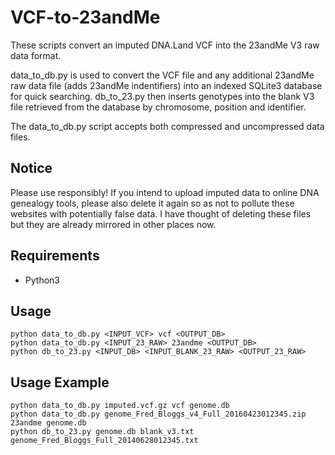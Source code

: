 # VCF-to-23andMe
These scripts convert an imputed DNA.Land VCF into the 23andMe V3 raw data format.

data_to_db.py is used to convert the VCF file and any additional 23andMe raw data file (adds 23andMe indentifiers) into an indexed SQLite3 database for quick searching. db_to_23.py then inserts genotypes into the blank V3 file retrieved from the database by chromosome, position and identifier.

The data_to_db.py script accepts both compressed and uncompressed data files.

## Notice

Please use responsibly! If you intend to upload imputed data to online DNA genealogy tools, please also delete it again so as not to pollute these websites with potentially false data. I have thought of deleting these files but they are already mirrored in other places now.

## Requirements
* Python3

## Usage
```
python data_to_db.py <INPUT_VCF> vcf <OUTPUT_DB>
python data_to_db.py <INPUT_23_RAW> 23andme <OUTPUT_DB>
python db_to_23.py <INPUT_DB> <INPUT_BLANK_23_RAW> <OUTPUT_23_RAW>
```

## Usage Example
```
python data_to_db.py imputed.vcf.gz vcf genome.db
python data_to_db.py genome_Fred_Bloggs_v4_Full_20160423012345.zip 23andme genome.db
python db_to_23.py genome.db blank_v3.txt genome_Fred_Bloggs_Full_20140628012345.txt
```
